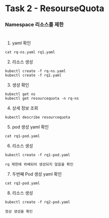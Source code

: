 # Task 2 - ResourseQuota

### Namespace 리소스를 제한
#

1. yaml 확인
```
cat rq-ns.yaml rq1.yaml
```

2. 리소스 생성
```
kubectl create -f rq-ns.yaml
kubectl create -f rq1.yaml
```

3. 생성 확인
```
kubectl get ns
kubectl get resourcequota -n rq-ns
```

4. 상세 정보 조회
```
kubectl describe resourcequota
```

5. pod 생성 yaml 확인
```
cat rq1-pod.yaml
```

6. 리소스 생성
```
kubectl create -f rq1-pod.yaml
```
`rq 제한에 위배되어 생성되지 않음을 확인`


7. 두번째 Pod 생성 yaml 확인
```
cat rq2-pod.yaml
```

8. 리소스 생성
```
kubectl create -f rq2-pod.yaml
```
`정상 생성을 확인`
